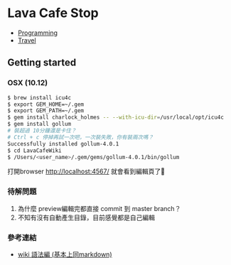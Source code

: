 # Lava Cafe Stop
  * [Programming](programming/home)
  * [Travel](travel/home)

## Getting started

### OSX (10.12)
```bash
$ brew install icu4c
$ export GEM_HOME=~/.gem
$ export GEM_PATH=~/.gem
$ gem install charlock_holmes -- --with-icu-dir=/usr/local/opt/icu4c
$ gem install gollum
# 裝超過 10分鐘還是卡住？
# Ctrl + c 停掉再試一次吧，一次裝失敗，你有裝兩次嗎？
Successfully installed gollum-4.0.1
$ cd LavaCafeWiki
$ /Users/<user_name>/.gem/gems/gollum-4.0.1/bin/gollum
```
打開browser [http://localhost:4567/](http://localhost:4567/) 就會看到編輯頁了

### 待解問題
  1. 為什麼 preview編輯完都直接 commit 到 master branch？
  2. 不知有沒有自動產生目錄，目前感覺都是自己編輯

### 參考連結
  * [wiki 語法編 (基本上同markdown)](https://github.com/gollum/gollum/wiki)